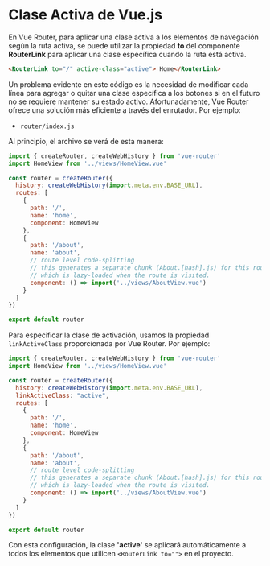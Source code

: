 # Clase Activa de Vue.js

En Vue Router, para aplicar una clase activa a los elementos de navegación según la ruta activa, se puede utilizar la propiedad **to** del componente **RouterLink** para aplicar una clase específica cuando la ruta está activa.

```html
<RouterLink to="/" active-class="active"> Home</RouterLink>
```

Un problema evidente en este código es la necesidad de modificar cada línea para agregar o quitar una clase específica a los botones si en el futuro no se requiere mantener su estado activo. Afortunadamente, Vue Router ofrece una solución más eficiente a través del enrutador. Por ejemplo:

* `router/index.js`

Al principio, el archivo se verá de esta manera:

```javascript
import { createRouter, createWebHistory } from 'vue-router'
import HomeView from '../views/HomeView.vue'

const router = createRouter({
  history: createWebHistory(import.meta.env.BASE_URL),
  routes: [
    {
      path: '/',
      name: 'home',
      component: HomeView
    },
    {
      path: '/about',
      name: 'about',
      // route level code-splitting
      // this generates a separate chunk (About.[hash].js) for this route
      // which is lazy-loaded when the route is visited.
      component: () => import('../views/AboutView.vue')
    }
  ]
})

export default router
```

Para especificar la clase de activación, usamos la propiedad `linkActiveClass` proporcionada por Vue Router. Por ejemplo:

```javascript
import { createRouter, createWebHistory } from 'vue-router'
import HomeView from '../views/HomeView.vue'

const router = createRouter({
  history: createWebHistory(import.meta.env.BASE_URL),
  linkActiveClass: "active",
  routes: [
    {
      path: '/',
      name: 'home',
      component: HomeView
    },
    {
      path: '/about',
      name: 'about',
      // route level code-splitting
      // this generates a separate chunk (About.[hash].js) for this route
      // which is lazy-loaded when the route is visited.
      component: () => import('../views/AboutView.vue')
    }
  ]
})

export default router
```

Con esta configuración, la clase **'active'** se aplicará automáticamente a todos los elementos que utilicen `<RouterLink to="">` en el proyecto.